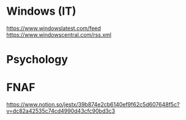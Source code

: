 # Windows (IT)
https://www.windowslatest.com/feed
<br>
https://www.windowscentral.com/rss.xml

# Psychology

# FNAF

https://www.notion.so/jestx/39b874e2cb6140ef9f62c5d607648f5c?v=dc82a42535c74cd4990d43cfc90bd3c3
